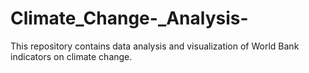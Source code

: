 # Climate_Change-_Analysis-
This repository contains data analysis and visualization of World Bank indicators on climate change.
